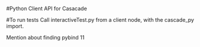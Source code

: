#Python Client API for Casacade

#To run tests
Call interactiveTest.py from a client node, with the cascade_py import.

Mention about finding pybind 11 
